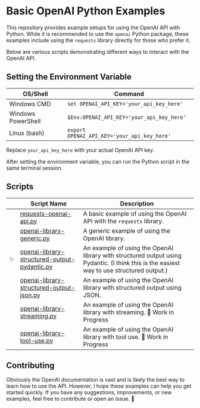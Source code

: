 # Basic OpenAI Python Examples

This repository provides example setups for using the OpenAI API with Python. While it is recommended to use the `openai` Python package, these examples include using the `requests` library directly for those who prefer it.

Below are various scripts demonstrating different ways to interact with the OpenAI API.

## Setting the Environment Variable

| OS/Shell | Command |
| --- | --- |
| Windows CMD | `set OPENAI_API_KEY='your_api_key_here'` |
| Windows PowerShell | `$Env:OPENAI_API_KEY='your_api_key_here'` |
| Linux (bash) | `export OPENAI_API_KEY='your_api_key_here'` |

Replace `your_api_key_here` with your actual OpenAI API key.

After setting the environment variable, you can run the Python script in the same terminal session.

## Scripts

|| Script Name | Description |
|-| --- | --- |
|| [requests-openai-api.py](https://github.com/EatMoreChicken/openai-basic-python-example/blob/main/requests-openai-api.py) | A basic example of using the OpenAI API with the `requests` library. |
|| [openai-library-generic.py](https://github.com/EatMoreChicken/openai-basic-python-example/blob/main/openai-library-generic.py) | A generic example of using the OpenAI library. |
|✨| [openai-library-structured-output-pydantic.py](https://github.com/EatMoreChicken/openai-basic-python-example/blob/main/openai-library-structured-output-pydantic.py) | An example of using the OpenAI library with structured output using Pydantic. (I think this is the easiest way to use structured output.) |
|| [openai-library-structured-output-json.py](https://github.com/EatMoreChicken/openai-basic-python-example/blob/main/openai-library-structured-output-json.py) | An example of using the OpenAI library with structured output using JSON. |
|| [openai-library-streaming.py](https://github.com/EatMoreChicken/openai-basic-python-example/blob/main/openai-library-streaming.py) | An example of using the OpenAI library with streaming. 🔰 Work in Progress|
|| [openai-library-tool-use.py](https://github.com/EatMoreChicken/openai-basic-python-example/blob/main/openai-library-tool-use.py) | An example of using the OpenAI library with tool use. 🔰 Work in Progress|

## Contributing

Obviously the OpenAI documentation is vast and is likely the best way to learn how to use the API. However, I hope these examples can help you get started quickly. If you have any suggestions, improvements, or new examples, feel free to contribute or open an issue. 🙂